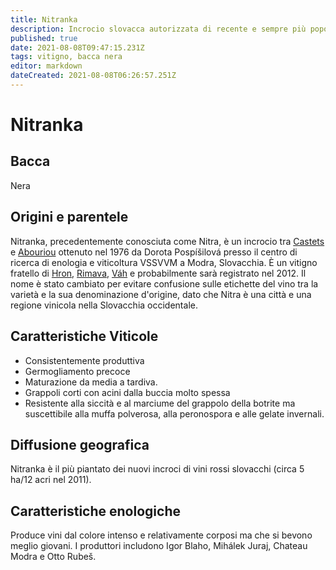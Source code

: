 ```yaml
---
title: Nitranka
description: Incrocio slovacca autorizzata di recente e sempre più popolare.
published: true
date: 2021-08-08T09:47:15.231Z
tags: vitigno, bacca nera
editor: markdown
dateCreated: 2021-08-08T06:26:57.251Z
---
```


# Nitranka

## Bacca
Nera

## Origini e parentele
Nitranka, precedentemente conosciuta come Nitra, è un incrocio tra [Castets](/vitigni/bacca-nera/castets) e [Abouriou](/vitigni/bacca-nera/abouriou) ottenuto nel 1976 da Dorota Pospíšilová presso il centro di ricerca di enologia e viticoltura VSSVVM a Modra, Slovacchia. È un vitigno fratello di [Hron](/vitigni/bacca-nera/hron), [Rimava](/vitigni/bacca-nera/rimava), [Váh](/vitigni/bacca-nera/vah) e probabilmente sarà registrato nel 2012. Il nome è stato cambiato per evitare confusione sulle etichette del vino tra la varietà e la sua denominazione d'origine, dato che Nitra è una città e una regione vinicola nella Slovacchia occidentale.

## Caratteristiche Viticole

- Consistentemente produttiva 
- Germogliamento precoce
- Maturazione da media a tardiva. 
- Grappoli corti con acini dalla buccia molto spessa 
- Resistente alla siccità e al marciume del grappolo della botrite ma suscettibile alla muffa polverosa, alla peronospora e alle gelate invernali.

## Diffusione geografica

Nitranka è il più piantato dei nuovi incroci di vini rossi slovacchi (circa 5 ha/12 acri nel 2011). 


## Caratteristiche enologiche
Produce vini dal colore intenso e relativamente corposi ma che si bevono meglio giovani. I produttori includono Igor Blaho, Mihálek Juraj, Chateau Modra e Otto Rubeš.

